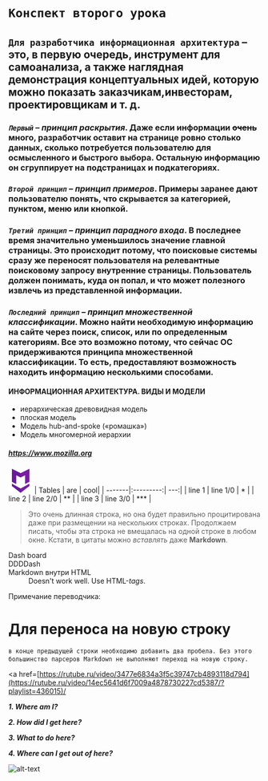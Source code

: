 # ```Конспект второго урока```
## ```Для разработчика информационная архитектура``` – это, в первую очередь, инструмент для самоанализа, а также наглядная демонстрация концептуальных идей, которую можно показать заказчикам,инвесторам, проектировщикам и т. д.
### *```Первый``` – принцип раскрытия*. Даже если информации ~~очень~~ много, разработчик оставит на странице ровно столько данных, сколько потребуется пользователю для осмысленного и быстрого выбора. Остальную информацию он сгруппирует на подстраницах и подкатегориях. 
### *```Второй принцип``` – принцип примеров*. Примеры заранее дают пользователю понять, что скрывается за категорией, пунктом, меню или кнопкой. 
### *```Третий принцип``` – принцип парадного входа*. В последнее время значительно уменьшилось значение главной страницы. Это происходит потому, что поисковые системы сразу же переносят пользователя на релевантные поисковому запросу внутренние страницы. Пользователь должен понимать, куда он попал, и что может полезного извлечь из представленной информации.
### *```Последний принцип``` – принцип множественной классификации*. Можно найти необходимую информацию на сайте через поиск, список, или по определенным категориям. Все это возможно потому, что сейчас ОС придерживаются принципа множественной классификации. То есть, предоставляют возможность находить информацию несколькими способами. 
#### ИНФОРМАЦИОННАЯ АРХИТЕКТУРА. ВИДЫ И МОДЕЛИ
- иерархическая древовидная модель
- плоская модель
- Модель hub-and-spoke («ромашка») 
- Модель многомерной иерархии
##### https://www.mozilla.org
![alt-текст](https://github.com/adam-p/markdown-here/raw/master/src/common/images/icon48.png "Текст заголовка логотипа 1")
| Tables | are       | cool|
| -------|:---------:| ---:|
| line 1 | line 1/0  | *   |
| line 2 | line 2/0  | **  |
| line 3 | line 3/0  | *** |
> Это очень длинная строка, но она будет правильно процитирована даже при размещении на нескольких строках. Продолжаем писать, чтобы эта строка не вмещалась на одной строке в любом окне. Кстати, в цитаты можно *вставлять* даже **Markdown**.
<dl> 
  <dt>Dash board</dt>
  <dt>DDDDash</dt>
<dt>Markdown внутри HTML</dt>
  <dd>Doesn't work well. Use HTML-<em>tags</em>.</dd>
<dl>  
Примечание переводчика:

  
# Для переноса на новую строку 
    в конце предыдущей строки необходимо добавить два пробела. Без этого большинство парсеров Markdown не выполняют переход на новую строку.

<a href=[https://rutube.ru/video/3477e6834a3f5c39747cb4893118d794](https://rutube.ru/video/14ec5641d6f7009a4878730227cd5387/?playlist=436015)/

***1. Where am I?***

___2. How did I get here?___

***3. What to do here?***

___4. Where can I get out of here?___

![alt-text](https://upload.wikimedia.org/wikipedia/ru/3/3f/%D0%93%D1%83%D0%B1%D0%BA%D0%B0_%D0%91%D0%BE%D0%B1_%D0%BF%D0%B5%D1%80%D1%81%D0%BE%D0%BD%D0%B0%D0%B6.png)
